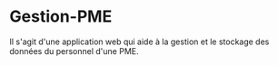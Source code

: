 # Gestion-PME
 Il s'agit d'une application web qui aide à la gestion et le stockage des données du personnel d'une PME.
